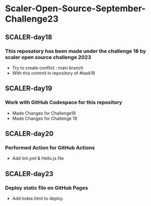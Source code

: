 # Scaler-Open-Source-September-Challenge23
## SCALER-day18
### This reposatory has been  made under the challenge 18 by scaler open source challenge 2023
+ Try to create conflict  : main branch
+ With this commit in repository of #task18

## SCALER-day19
### Work with GitHub Codespace for this repository
+ Made Changes for Challenge19
+ Made Changes for Challenge 19
 
## SCALER-day20
### Performed Action for GitHub Actions
+ Add lint.yml & Hello.js file

## SCALER-day23
### Deploy static file on GitHub Pages
+ Add Index.html to deploy